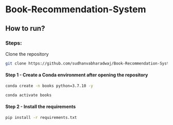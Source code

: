 # Book-Recommendation-System

## How to run?
### Steps:

Clone the repository

```bash
git clone https://github.com/sudhanvabharadwaj/Book-Recommendation-System.git
```

#### Step 1 - Create a Conda environment after opening the repository

```bash
conda create -n books python=3.7.10 -y
```

```bash
conda activate books
```

#### Step 2 - Install the requirements

```bash
pip install -r requirements.txt
```